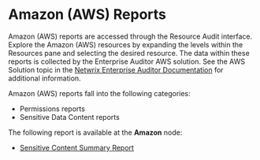 # Amazon (AWS) Reports

Amazon (AWS) reports are accessed through the Resource Audit interface. Explore the Amazon (AWS)
resources by expanding the levels within the Resources pane and selecting the desired resource. The
data within these reports is collected by the Enterprise Auditor AWS solution. See the AWS Solution
topic in the
[Netwrix Enterprise Auditor Documentation](https://helpcenter.netwrix.com/category/accessanalyzer)
for additional information.

Amazon (AWS) reports fall into the following categories:

- Permissions reports
- Sensitive Data Content reports

The following report is available at the **Amazon** node:

- [Sensitive Content Summary Report](/docs/accessinformationcenter/11.6/access/informationcenter/resourceaudit/aws/sensitivecontentsummary.md)
